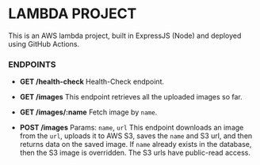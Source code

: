 # LAMBDA PROJECT
This is an AWS lambda project, built in ExpressJS (Node) and deployed using GitHub Actions.

### ENDPOINTS
- **GET /health-check**
Health-Check endpoint.

- **GET /images**
This endpoint retrieves all the uploaded images so far.

- **GET /images/:name**
Fetch image by `name`.

- **POST /images**
Params: `name`, `url`
This endpoint downloads an image from the `url`, uploads it to AWS S3, saves the `name` and S3 url, and then returns data on the saved image. If `name` already exists in the database, then the S3 image is overridden. The S3 urls have public-read access.